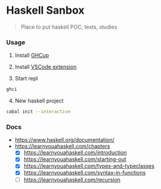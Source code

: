 # Haskell Sanbox

> Place to put haskell POC, tests, studies

### Usage

1. Install [GHCup](https://www.haskell.org/ghcup/#)

2. Install [VSCode extension](https://marketplace.visualstudio.com/items?itemName=haskell.haskell)

3. Start repl
```bash
ghci
```

4. New haskell project
```bash
cabal init --interactive
```

### Docs

- https://www.haskell.org/documentation/
- https://learnyouahaskell.com/chapters
    - [X] https://learnyouahaskell.com/introduction
    - [X] https://learnyouahaskell.com/starting-out
    - [x] https://learnyouahaskell.com/types-and-typeclasses
    - [x] https://learnyouahaskell.com/syntax-in-functions
    - [ ] https://learnyouahaskell.com/recursion